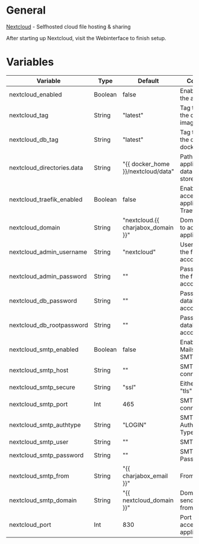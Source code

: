 # General
[Nextcloud](https://nextcloud.com/) - Selfhosted cloud file hosting & sharing

After starting up Nextcloud, visit the Webinterface to finish setup.

# Variables

| Variable                   | Type    | Default                            | Comment                                          |
|----------------------------|---------|------------------------------------|--------------------------------------------------|
| nextcloud_enabled          | Boolean | false                              | Enable/Disable the application                   |
| nextcloud_tag              | String  | "latest"                           | Tag to use for the docker image                  |
| nextcloud_db_tag           | String  | "latest"                           | Tag to use for the database docker image         |
| nextcloud_directories.data | String  | "{{ docker_home }}/nextcloud/data" | Path were application data should be stored      |
| nextcloud_traefik_enabled  | Boolean | false                              | Enable/Disable access to application via Traefik |
| nextcloud_domain           | String  | "nextcloud.{{ charjabox_domain }}" | Domain used to access the application            |
| nextcloud_admin_username   | String  | "nextcloud"                        | Username for the first admin account             |
| nextcloud_admin_password   | String  | ""                                 | Password for the first admin account             |
| nextcloud_db_password      | String  | ""                                 | Password for database account                    |
| nextcloud_db_rootpassword  | String  | ""                                 | Password for database root account               |
| nextcloud_smtp_enabled     | Boolean | false                              | Enable/Disable Mails via SMTP                    |
| nextcloud_smtp_host        | String  | ""                                 | SMTP Host to connect to                          |
| nextcloud_smtp_secure      | String  | "ssl"                              | Either "ssl" or "tls"                            |
| nextcloud_smtp_port        | Int     | 465                                | SMTP Port to connect to                          |
| nextcloud_smtp_authtype    | String  | "LOGIN"                            | SMTP Authentication Type                         |
| nextcloud_smtp_user        | String  | ""                                 | SMTP User                                        |
| nextcloud_smtp_password    | String  | ""                                 | SMTP Password                                    |
| nextcloud_smtp_from        | String  | "{{ charjabox_email }}"            | From: Header                                     |
| nextcloud_smtp_domain      | String  | "{{ nextcloud_domain }}"           | Domain to send Mails from                        |
| nextcloud_port             | Int     | 830                                | Port used to access the application              |
